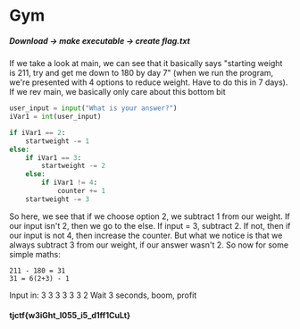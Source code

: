 # Gym

##### Download -> make executable -> create flag.txt

If we take a look at main, we can see that it basically says "starting weight is 211, try and get me down to 180 by day 7" 
(when we run the program, we're presented with 4 options to reduce weight. Have to do this in 7 days). If we rev main, we basically 
only care about this bottom bit
```python
user_input = input("What is your answer?")
iVar1 = int(user_input)

if iVar1 == 2:
    startweight -= 1
else:
    if iVar1 == 3:
        startweight -= 2
    else:
        if iVar1 != 4:
            counter += 1
    startweight -= 3
```
So here, we see that if we choose option 2, we subtract 1 from our weight. If our input isn't 2, then we go to the else. 
If input = 3, subtract 2. If not, then if our input is not 4, then increase the counter. 
But what we notice is that we always subtract 3 from our weight, if our answer wasn't 2.
So now for some simple maths:
```
211 - 180 = 31
31 = 6(2+3) - 1
```
Input in:
3
3
3
3
3
3
2
Wait 3 seconds, boom, profit

#### tjctf{w3iGht_l055_i5_d1ff1CuLt}
